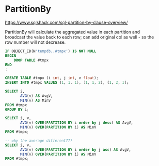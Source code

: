 # PartitionBy

https://www.sqlshack.com/sql-partition-by-clause-overview/

PartitionBy will calculate the aggregated value in each partition and broadcast the value back to each row; can add original col as well - so the row number will not decrease.

```sql
IF OBJECT_ID(N'tempdb..#tmpx') IS NOT NULL
BEGIN
	DROP TABLE #tmpx
END
;

CREATE TABLE #tmpx (i int, j int, v float);
INSERT INTO #tmpx VALUES (1, 1, 1), (1, 1, 2), (1, 2, 3);

SELECT i, 
       AVG(v) AS AvgV, 
       MIN(v) AS MinV 
FROM #tmpx
GROUP BY i;

SELECT i, v,
       AVG(v) OVER(PARTITION BY i order by j desc) AS AvgV, 
       MIN(v) OVER(PARTITION BY i) AS MinV
FROM #tmpx;

-- why the average different???
SELECT i, v,
       AVG(v) OVER(PARTITION BY i order by j asc) AS AvgV, 
       MIN(v) OVER(PARTITION BY i) AS MinV
FROM #tmpx;
```
